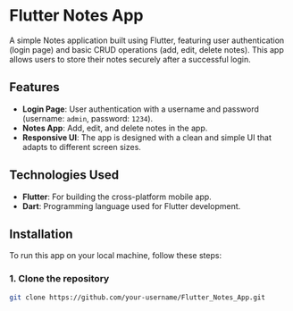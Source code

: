 # Flutter Notes App

A simple Notes application built using Flutter, featuring user authentication (login page) and basic CRUD operations (add, edit, delete notes). This app allows users to store their notes securely after a successful login.

## Features

- **Login Page**: User authentication with a username and password (username: `admin`, password: `1234`).
- **Notes App**: Add, edit, and delete notes in the app.
- **Responsive UI**: The app is designed with a clean and simple UI that adapts to different screen sizes.

## Technologies Used

- **Flutter**: For building the cross-platform mobile app.
- **Dart**: Programming language used for Flutter development.

## Installation

To run this app on your local machine, follow these steps:

### 1. Clone the repository
```bash
git clone https://github.com/your-username/Flutter_Notes_App.git

 
